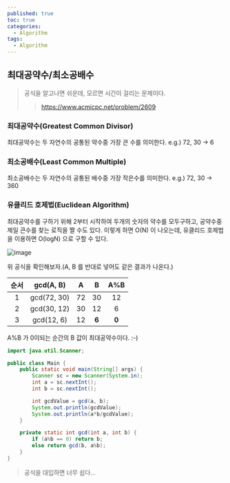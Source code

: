 ```yaml
---
published: true
toc: true
categories:
  - Algorithm
tags:
  - Algorithm
---
```

## 최대공약수/최소공배수  
> 공식을 알고나면 쉬운데, 모르면 시간이 걸리는 문제이다.
>> <https://www.acmicpc.net/problem/2609>


### 최대공약수(Greatest Common Divisor)  
최대공약수는 두 자연수의 공통된 약수중 가장 큰 수를 의미한다.
e.g.) 72, 30 -> 6


### 최소공배수(Least Common Multiple)  
최소공배수는 두 자연수의 공통된 배수중 가장 작은수를 의미한다.
e.g.) 72, 30 -> 360


### 유클리드 호제법(Euclidean Algorithm)  
최대공약수를 구하기 위해 2부터 시작하여 두개의 숫자의 약수를 모두구하고, 공약수중 제일 큰수를 찾는 로직을 짤 수도 있다.
이렇게 하면 O(N) 이 나오는데, 유클리드 호제법을 이용하면 O(logN) 으로 구할 수 있다.

![image](https://user-images.githubusercontent.com/9858389/112879241-dc301480-9103-11eb-8ccd-41c9517cbc9a.png)

위 공식을 확인해보자.(A, B 를 반대로 넣어도 같은 결과가 나온다.)


| 순서 | gcd(A, B) | A | B | A%B |
|:-:|:-:|:-:|:-:|:-:|
| 1 | gcd(72, 30) | 72 | 30 | 12 |
| 2 | gcd(30, 12) | 30 | 12 | 6 |
| 3 | gcd(12, 6) | 12 | __6__ | __0__ |

A%B 가 0이되는 순간의 B 값이 최대공약수이다. :-)

```java
import java.util.Scanner;

public class Main {
    public static void main(String[] args) {
        Scanner sc = new Scanner(System.in);
        int a = sc.nextInt();
        int b = sc.nextInt();

        int gcdValue = gcd(a, b);
        System.out.println(gcdValue);
        System.out.println(a*b/gcdValue);
    }

    private static int gcd(int a, int b) {
        if (a%b == 0) return b;
        else return gcd(b, a%b);
    }
}
```

> 공식을 대입하면 너무 쉽다...
